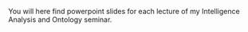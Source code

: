 You will here find powerpoint slides for each lecture of my Intelligence Analysis and Ontology seminar. 
